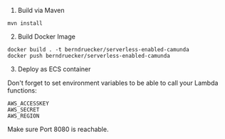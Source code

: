 

1. Build via Maven

```
mvn install
```


2. Build Docker Image

```
docker build . -t berndruecker/serverless-enabled-camunda
docker push berndruecker/serverless-enabled-camunda
```

3. Deploy as ECS container

Don't forget to set environment variables to be able to call your Lambda functions:

```
AWS_ACCESSKEY
AWS_SECRET
AWS_REGION
```

Make sure Port 8080 is reachable.